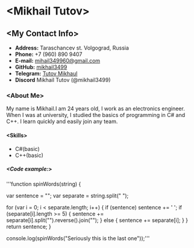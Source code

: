 # <**Mikhail Tutov**>
## <**My Contact Info**>
* **Address:** Taraschancev st. Volgograd, Russia
* **Phone:** +7 (960) 890 9407
* **E-mail:** mihail349960@gmail.com
* **GitHub:** [mikhail3499](https://github.com/mikhail3499)
* **Telegram:** [Tutov Mikhaul](https://t.me/tutovmikhail)
* **Discord** Mikhail Tutov (@mikhail3499)
### <**About Me**>
My name is Mikhail.I am 24 years old, I work as an electronics engineer. When I was at university, I studied the basics of programming in C# and C++. I learn quickly and easily join any team.
#### <**Skills**>
* C#(basic)
* C++(basic)
##### <**Code example:**>

'''function spinWords(string) 
{

  var sentence = "";
  var separate = string.split(" ");
  
  for (var i = 0; i < separate.length; i++) 
  {
    if (sentence) sentence += ' ';
    if (separate[i].length >= 5) 
    {
      sentence += separate[i].split("").reverse().join("");
    } else 
    {
      sentence += separate[i];
    }
  }
  return sentence;
}

console.log(spinWords("Seriously this is the last one"));'''
